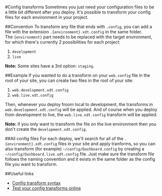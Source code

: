 #Config transforms
Sometimes you just need your configuration files to be a little bit different after you deploy. It's possible to transform your config files for each environment in your project.

##Convention
To transform any file that ends with `.config`, you can add a file with the extension `.{environment}.xdt.config` in the same folder.   
The `{environment}` part needs to be replaced with the target environment, for which there's currently 2 possibilities for each project:
1. `development`
2. `live` 

**Note:** Some sites have a 3rd option: `staging`. 

##Example
If you wanted to do a transform on your `web.config` file in the root of your site, you can create two files in the root of your site:
1. `web.development.xdt.config`
2. `web.live.xdt.config`

Then, whenever you deploy froom local to development, the transforms in `web.development.xdt.config` will be applied. And of course when you deploy from development to live, the `web.live.xdt.config` transform will be applied.

**Note:** if you only want to transform the file on the live environment then you don't create the `development.xdt.config`.

##All config files
For each deploy, we'll search for all of the `.{environment}.xdt.config` files in your site and apply tranforms, so you can also transform (for example) `~/config/Dashboard.config` by creating a `~/config/Dashboard.live.xdt.config` file. Just make sure the transform file follows the naming convention and it exists in the same folder as the config file you want to transform.   

##Useful links
- [Config transform syntax](https://msdn.microsoft.com/en-us/library/dd465326)
- [Test your config transforms online](https://webconfigtransformationtester.apphb.com/)